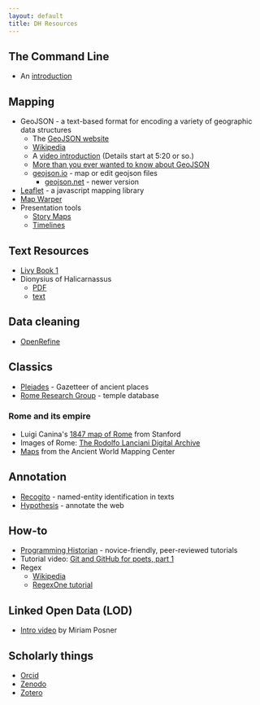 ```yaml
---
layout: default
title: DH Resources
---
```


## The Command Line

- An [introduction](../command_line)

## Mapping

- GeoJSON - a text-based format for encoding a variety of geographic data structures
    - The [GeoJSON website](http://geojson.org/)
    - [Wikipedia](https://en.wikipedia.org/wiki/GeoJSON)
    - A [video introduction](https://www.youtube.com/watch?v=8RPfrhzRw2s) (Details start at 5:20 or so.)
   - [More than you ever wanted to know about GeoJSON](https://macwright.org/2015/03/23/geojson-second-bite.html)
    - [geojson.io](http://geojson.io/) - map or edit geojson files
        - [geojson.net](http://geojson.net/) - newer version
- [Leaflet](https://leafletjs.com/) - a javascript mapping library
- [Map Warper](https://mapwarper.net/)
- Presentation tools
    - [Story Maps](https://storymaps.arcgis.com)
    - [Timelines](https://schoolofdata.org/handbook/courses/timeline-tools/)

## Text Resources 

- [Livy Book 1](http://mcadams.posc.mu.edu/txt/ah/Livy/Livy01.html)
- Dionysius of Halicarnassus
    - [PDF](http://scans.library.utoronto.ca/pdf/4/26/romanantiquities03dionuoft/romanantiquities03dionuoft.pdf)
    - [text](http://penelope.uchicago.edu/Thayer/E/Roman/Texts/Dionysius_of_Halicarnassus/home.html)

## Data cleaning

- [OpenRefine](http://openrefine.org)

## Classics

- [Pleiades](http://pleiades.stoa.org) - Gazetteer of ancient places
- [Rome Research Group](http://romeresearchgroup.org/database-of-temples/) - temple database

### Rome and its empire

- Luigi Canina's [1847 map of Rome](https://www.davidrumsey.com/luna/servlet/view/search/when/1847?q=canina&sort=Pub_List_No_InitialSort%2CPub_Date%2CPub_List_No%2CSeries_No) from Stanford
- Images of Rome: [The Rodolfo Lanciani Digital Archive](https://exhibits.stanford.edu/lanciani#)
- [Maps](http://awmc.unc.edu/wordpress/free-maps/the-romans-from-village-to-empire-2nd-edition-2011/) from the Ancient World Mapping Center

## Annotation

- [Recogito](https://recogito.pelagios.org) - named-entity identification in texts
- [Hypothesis](https://hypothes.is) - annotate the web

## How-to

- [Programming Historian](http://programminghistorian.org/) - novice-friendly, peer-reviewed tutorials
- Tutorial video: [Git and GitHub for poets, part 1](https://www.youtube.com/watch?v=BCQHnlnPusY)
- Regex
    - [Wikipedia](https://en.wikipedia.org/wiki/Regular_expression)
    - [RegexOne tutorial](https://www.regexone.com/)

## Linked Open Data (LOD)

- [Intro video](https://www.youtube.com/watch?v=VZBpFiLbi-Y) by Miriam Posner

## Scholarly things

- [Orcid](https://orcid.org/)
- [Zenodo](https://zenodo.org/)
- [Zotero](https://zotero.org/)
